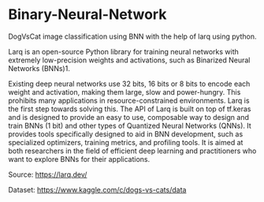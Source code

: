 # Binary-Neural-Network
DogVsCat image classification using BNN with the help of larq using python.

Larq is an open-source Python library for training neural networks with extremely low-precision weights and activations, such as Binarized Neural Networks (BNNs)1.

Existing deep neural networks use 32 bits, 16 bits or 8 bits to encode each weight and activation, making them large, slow and power-hungry. This prohibits many applications in resource-constrained environments. Larq is the first step towards solving this. The API of Larq is built on top of tf.keras and is designed to provide an easy to use, composable way to design and train BNNs (1 bit) and other types of Quantized Neural Networks (QNNs). It provides tools specifically designed to aid in BNN development, such as specialized optimizers, training metrics, and profiling tools. It is aimed at both researchers in the field of efficient deep learning and practitioners who want to explore BNNs for their applications. 

Source: https://larq.dev/


Dataset: https://www.kaggle.com/c/dogs-vs-cats/data
